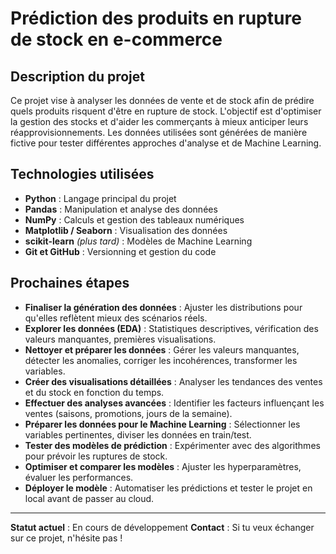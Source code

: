 # Prédiction des produits en rupture de stock en e-commerce

## Description du projet
Ce projet vise à analyser les données de vente et de stock afin de prédire quels produits risquent d'être en rupture de stock. L'objectif est d'optimiser la gestion des stocks et d'aider les commerçants à mieux anticiper leurs réapprovisionnements. Les données utilisées sont générées de manière fictive pour tester différentes approches d'analyse et de Machine Learning.

## Technologies utilisées
- **Python** : Langage principal du projet
- **Pandas** : Manipulation et analyse des données
- **NumPy** : Calculs et gestion des tableaux numériques
- **Matplotlib / Seaborn** : Visualisation des données
- **scikit-learn** *(plus tard)* : Modèles de Machine Learning
- **Git et GitHub** : Versionning et gestion du code

## Prochaines étapes
- **Finaliser la génération des données** : Ajuster les distributions pour qu'elles reflètent mieux des scénarios réels.
- **Explorer les données (EDA)** : Statistiques descriptives, vérification des valeurs manquantes, premières visualisations.
- **Nettoyer et préparer les données** : Gérer les valeurs manquantes, détecter les anomalies, corriger les incohérences, transformer les variables.
- **Créer des visualisations détaillées** : Analyser les tendances des ventes et du stock en fonction du temps.
- **Effectuer des analyses avancées** : Identifier les facteurs influençant les ventes (saisons, promotions, jours de la semaine).
- **Préparer les données pour le Machine Learning** : Sélectionner les variables pertinentes, diviser les données en train/test.
- **Tester des modèles de prédiction** : Expérimenter avec des algorithmes pour prévoir les ruptures de stock.
- **Optimiser et comparer les modèles** : Ajuster les hyperparamètres, évaluer les performances.
- **Déployer le modèle** : Automatiser les prédictions et tester le projet en local avant de passer au cloud.
  
---

**Statut actuel** : En cours de développement
**Contact** : Si tu veux échanger sur ce projet, n'hésite pas ! 
